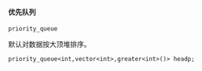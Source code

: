 #### 优先队列

`priority_queue`

默认对数据按大顶堆排序。

```
priority_queue<int,vector<int>,greater<int>()> headp;
```

